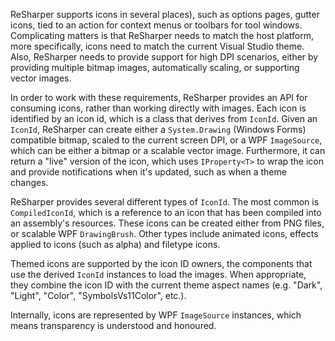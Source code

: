[//]: # (title: Icons)

ReSharper supports icons in several places), such as options pages, gutter icons, tied to an action for context menus or toolbars for tool windows. Complicating matters is that ReSharper needs to match the host platform, more specifically, icons need to match the current Visual Studio theme. Also, ReSharper needs to provide support for high DPI scenarios, either by providing multiple bitmap images, automatically scaling, or supporting vector images.

In order to work with these requirements, ReSharper provides an API for consuming icons, rather than working directly with images. Each icon is identified by an icon id, which is a class that derives from `IconId`. Given an `IconId`, ReSharper can create either a `System.Drawing` (Windows Forms) compatible bitmap, scaled to the current screen DPI, or a WPF `ImageSource`, which can be either a bitmap or a scalable vector image. Furthermore, it can return a "live" version of the icon, which uses `IProperty<T>` to wrap the icon and provide notifications when it's updated, such as when a theme changes.

ReSharper provides several different types of `IconId`. The most common is `CompiledIconId`, which is a reference to an icon that has been compiled into an assembly's resources. These icons can be created either from PNG files, or scalable WPF `DrawingBrush`. Other types include animated icons, effects applied to icons (such as alpha) and filetype icons.

Themed icons are supported by the icon ID owners, the components that use the derived `IconId` instances to load the images. When appropriate, they combine the icon ID with the current theme aspect names (e.g. "Dark", "Light", "Color", "SymbolsVs11Color", etc.).

Internally, icons are represented by WPF `ImageSource` instances, which means transparency is understood and honoured.
